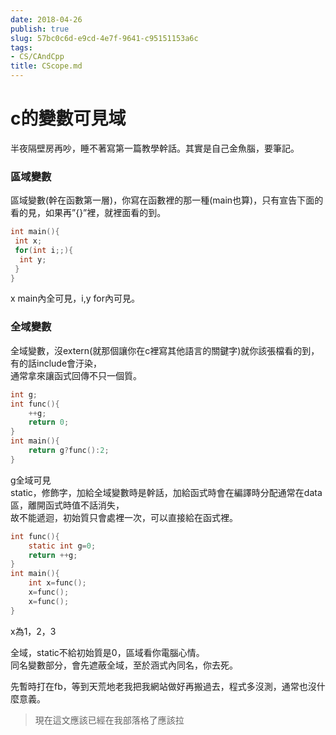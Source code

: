 ```yaml
---
date: 2018-04-26
publish: true
slug: 57bc0c6d-e9cd-4e7f-9641-c95151153a6c
tags:
- CS/CAndCpp
title: CScope.md
---
```

# c的變數可見域

半夜隔壁房再吵，睡不著寫第一篇教學幹話。其實是自己金魚腦，要筆記。

### 區域變數

區域變數(幹在函數第一層)，你寫在函數裡的那一種(main也算)，只有宣告下面的看的見，如果再”{}”裡，就裡面看的到。

```c
int main(){ 
 int x;  
 for(int i;;){  
  int y;  
 }  
}
```

x main內全可見，i,y for內可見。

### 全域變數

全域變數，沒extern(就那個讓你在c裡寫其他語言的關鍵字)就你該張檔看的到，有的話include會汙染，  
通常拿來讓函式回傳不只一個質。

```c
int g;  
int func(){  
	++g; 
	return 0;  
}  
int main(){ 
	return g?func():2; 
}
```

g全域可見  
static，修飾字，加給全域變數時是幹話，加給函式時會在編譯時分配通常在data區，離開函式時值不話消失，  
故不能遞迴，初始質只會處裡一次，可以直接給在函式裡。

```c
int func(){
	static int g=0;  
	return ++g; 
}  
int main(){ 
	int x=func();  
	x=func();  
	x=func(); 
}
```

x為1，2，3

全域，static不給初始質是0，區域看你電腦心情。  
同名變數部分，會先遮蔽全域，至於涵式內同名，你去死。

先暫時打在fb，等到天荒地老我把我網站做好再搬過去，程式多沒測，通常也沒什麼意義。

> 現在這文應該已經在我部落格了應該拉
